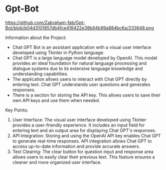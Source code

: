 # Gpt-Bot
https://github.com/Zabraham-fab/Gpt-Bot/blob/b04d3101857db4fce418422e38b64b99a884bc6a/233648.png


Information about the Project:
- Chat GPT Bot is an assistant application with a visual user interface developed using Tkinter in Python language.
- Chat GPT is a large language model developed by OpenAI. This model provides an ideal foundation for natural language processing and dialogue systems due to its extensive language knowledge and understanding capabilities.
- The application allows users to interact with Chat GPT directly by entering text. Chat GPT understands user questions and generates responses.
- There is a section for storing the API key. This allows users to save their own API keys and use them when needed.

Key Points:
1. User Interface: The visual user interface developed using Tkinter provides a user-friendly experience. It includes an input field for entering text and an output area for displaying Chat GPT's responses.
2. API Integration: Storing and using the OpenAI API key enables Chat GPT to generate real-time responses. API integration allows Chat GPT to access up-to-date information and provide accurate answers.
3. Text Clearing: The clear button for question input and response area allows users to easily clear their previous text. This feature ensures a cleaner and more organized user interface.